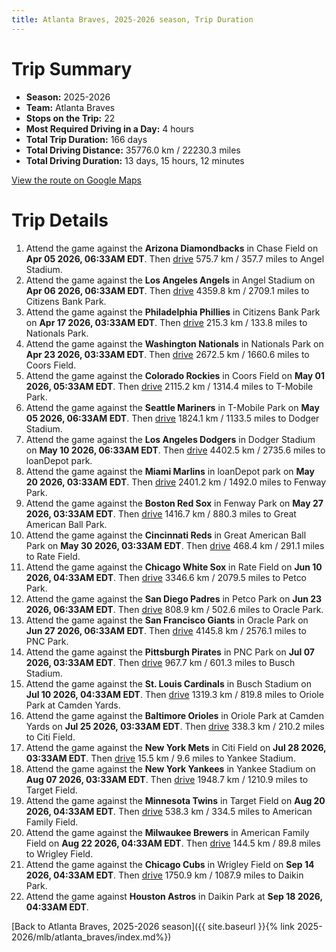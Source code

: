 ```yaml
---
title: Atlanta Braves, 2025-2026 season, Trip Duration
---
```


# Trip Summary
- **Season:** 2025-2026
- **Team:** Atlanta Braves
- **Stops on the Trip:** 22
- **Most Required Driving in a Day:** 4 hours
- **Total Trip Duration:** 166 days
- **Total Driving Distance:** 35776.0 km / 22230.3 miles
- **Total Driving Duration:** 13 days, 15 hours, 12 minutes

[View the route on Google Maps](https://www.google.com/maps/dir/Chase+Field+Phoenix/Angel+Stadium+Anaheim/Citizens+Bank+Park+Philadelphia/Nationals+Park+Washington/Coors+Field+Denver/T-Mobile+Park+Seattle/Dodger+Stadium+Los+Angeles/loanDepot+park+Miami/Fenway+Park+Boston/Great+American+Ball+Park+Cincinnati/Rate+Field+Chicago/Petco+Park+San+Diego/Oracle+Park+San+Francisco/PNC+Park+Pittsburgh/Busch+Stadium+St.+Louis/Oriole+Park+at+Camden+Yards+Baltimore/Citi+Field+Flushing/Yankee+Stadium+Bronx/Target+Field+Minneapolis/American+Family+Field+Milwaukee/Wrigley+Field+Chicago/Daikin+Park+Houston)

# Trip Details
1. Attend the game against the **Arizona Diamondbacks** in Chase Field on **Apr 05 2026, 06:33AM EDT**. Then [drive](https://www.google.com/maps/dir/Chase+Field+Phoenix/Angel+Stadium+Anaheim) 575.7 km / 357.7 miles to Angel Stadium.
2. Attend the game against the **Los Angeles Angels** in Angel Stadium on **Apr 06 2026, 06:33AM EDT**. Then [drive](https://www.google.com/maps/dir/Angel+Stadium+Anaheim/Citizens+Bank+Park+Philadelphia) 4359.8 km / 2709.1 miles to Citizens Bank Park.
3. Attend the game against the **Philadelphia Phillies** in Citizens Bank Park on **Apr 17 2026, 03:33AM EDT**. Then [drive](https://www.google.com/maps/dir/Citizens+Bank+Park+Philadelphia/Nationals+Park+Washington) 215.3 km / 133.8 miles to Nationals Park.
4. Attend the game against the **Washington Nationals** in Nationals Park on **Apr 23 2026, 03:33AM EDT**. Then [drive](https://www.google.com/maps/dir/Nationals+Park+Washington/Coors+Field+Denver) 2672.5 km / 1660.6 miles to Coors Field.
5. Attend the game against the **Colorado Rockies** in Coors Field on **May 01 2026, 05:33AM EDT**. Then [drive](https://www.google.com/maps/dir/Coors+Field+Denver/T-Mobile+Park+Seattle) 2115.2 km / 1314.4 miles to T-Mobile Park.
6. Attend the game against the **Seattle Mariners** in T-Mobile Park on **May 05 2026, 06:33AM EDT**. Then [drive](https://www.google.com/maps/dir/T-Mobile+Park+Seattle/Dodger+Stadium+Los+Angeles) 1824.1 km / 1133.5 miles to Dodger Stadium.
7. Attend the game against the **Los Angeles Dodgers** in Dodger Stadium on **May 10 2026, 06:33AM EDT**. Then [drive](https://www.google.com/maps/dir/Dodger+Stadium+Los+Angeles/loanDepot+park+Miami) 4402.5 km / 2735.6 miles to loanDepot park.
8. Attend the game against the **Miami Marlins** in loanDepot park on **May 20 2026, 03:33AM EDT**. Then [drive](https://www.google.com/maps/dir/loanDepot+park+Miami/Fenway+Park+Boston) 2401.2 km / 1492.0 miles to Fenway Park.
9. Attend the game against the **Boston Red Sox** in Fenway Park on **May 27 2026, 03:33AM EDT**. Then [drive](https://www.google.com/maps/dir/Fenway+Park+Boston/Great+American+Ball+Park+Cincinnati) 1416.7 km / 880.3 miles to Great American Ball Park.
10. Attend the game against the **Cincinnati Reds** in Great American Ball Park on **May 30 2026, 03:33AM EDT**. Then [drive](https://www.google.com/maps/dir/Great+American+Ball+Park+Cincinnati/Rate+Field+Chicago) 468.4 km / 291.1 miles to Rate Field.
11. Attend the game against the **Chicago White Sox** in Rate Field on **Jun 10 2026, 04:33AM EDT**. Then [drive](https://www.google.com/maps/dir/Rate+Field+Chicago/Petco+Park+San+Diego) 3346.6 km / 2079.5 miles to Petco Park.
12. Attend the game against the **San Diego Padres** in Petco Park on **Jun 23 2026, 06:33AM EDT**. Then [drive](https://www.google.com/maps/dir/Petco+Park+San+Diego/Oracle+Park+San+Francisco) 808.9 km / 502.6 miles to Oracle Park.
13. Attend the game against the **San Francisco Giants** in Oracle Park on **Jun 27 2026, 06:33AM EDT**. Then [drive](https://www.google.com/maps/dir/Oracle+Park+San+Francisco/PNC+Park+Pittsburgh) 4145.8 km / 2576.1 miles to PNC Park.
14. Attend the game against the **Pittsburgh Pirates** in PNC Park on **Jul 07 2026, 03:33AM EDT**. Then [drive](https://www.google.com/maps/dir/PNC+Park+Pittsburgh/Busch+Stadium+St.+Louis) 967.7 km / 601.3 miles to Busch Stadium.
15. Attend the game against the **St. Louis Cardinals** in Busch Stadium on **Jul 10 2026, 04:33AM EDT**. Then [drive](https://www.google.com/maps/dir/Busch+Stadium+St.+Louis/Oriole+Park+at+Camden+Yards+Baltimore) 1319.3 km / 819.8 miles to Oriole Park at Camden Yards.
16. Attend the game against the **Baltimore Orioles** in Oriole Park at Camden Yards on **Jul 25 2026, 03:33AM EDT**. Then [drive](https://www.google.com/maps/dir/Oriole+Park+at+Camden+Yards+Baltimore/Citi+Field+Flushing) 338.3 km / 210.2 miles to Citi Field.
17. Attend the game against the **New York Mets** in Citi Field on **Jul 28 2026, 03:33AM EDT**. Then [drive](https://www.google.com/maps/dir/Citi+Field+Flushing/Yankee+Stadium+Bronx) 15.5 km / 9.6 miles to Yankee Stadium.
18. Attend the game against the **New York Yankees** in Yankee Stadium on **Aug 07 2026, 03:33AM EDT**. Then [drive](https://www.google.com/maps/dir/Yankee+Stadium+Bronx/Target+Field+Minneapolis) 1948.7 km / 1210.9 miles to Target Field.
19. Attend the game against the **Minnesota Twins** in Target Field on **Aug 20 2026, 04:33AM EDT**. Then [drive](https://www.google.com/maps/dir/Target+Field+Minneapolis/American+Family+Field+Milwaukee) 538.3 km / 334.5 miles to American Family Field.
20. Attend the game against the **Milwaukee Brewers** in American Family Field on **Aug 22 2026, 04:33AM EDT**. Then [drive](https://www.google.com/maps/dir/American+Family+Field+Milwaukee/Wrigley+Field+Chicago) 144.5 km / 89.8 miles to Wrigley Field.
21. Attend the game against the **Chicago Cubs** in Wrigley Field on **Sep 14 2026, 04:33AM EDT**. Then [drive](https://www.google.com/maps/dir/Wrigley+Field+Chicago/Daikin+Park+Houston) 1750.9 km / 1087.9 miles to Daikin Park.
22. Attend the game against **Houston Astros** in Daikin Park at **Sep 18 2026, 04:33AM EDT**.

[Back to Atlanta Braves, 2025-2026 season]({{ site.baseurl }}{% link 2025-2026/mlb/atlanta_braves/index.md%})

